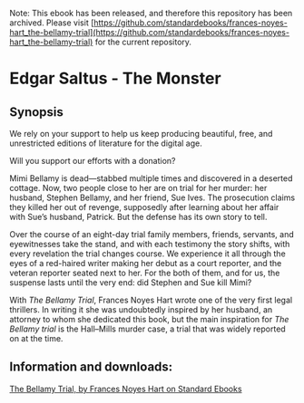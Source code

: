 Note: This ebook has been released, and therefore this repository has been archived. Please visit [https://github.com/standardebooks/frances-noyes-hart_the-bellamy-trial](https://github.com/standardebooks/frances-noyes-hart_the-bellamy-trial) for the current repository.

# Edgar Saltus - The Monster

## Synopsis



We rely on your support to help us keep producing beautiful, free, and unrestricted editions of literature for the digital age.

Will you support our efforts with a donation?

Mimi Bellamy is dead—stabbed multiple times and discovered in a deserted cottage. Now, two people close to her are on trial for her murder: her husband, Stephen Bellamy, and her friend, Sue Ives. The prosecution claims they killed her out of revenge, supposedly after learning about her affair with Sue’s husband, Patrick. But the defense has its own story to tell.

Over the course of an eight-day trial family members, friends, servants, and eyewitnesses take the stand, and with each testimony the story shifts, with every revelation the trial changes course. We experience it all through the eyes of a red-haired writer making her debut as a court reporter, and the veteran reporter seated next to her. For the both of them, and for us, the suspense lasts until the very end: did Stephen and Sue kill Mimi?

With _The Bellamy Trial_, Frances Noyes Hart wrote one of the very first legal thrillers. In writing it she was undoubtedly inspired by her husband, an attorney to whom she dedicated this book, but the main inspiration for _The Bellamy trial_ is the Hall–Mills murder case, a trial that was widely reported on at the time.

## Information and downloads:
[The Bellamy Trial, by Frances Noyes Hart on Standard Ebooks](https://standardebooks.org/ebooks/frances-noyes-hart/the-bellamy-trial)
